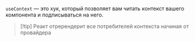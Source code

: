 `useContext` — это хук, который позволяет вам читать контекст вашего компонента и подписываться на него.

>[!tip] Реакт отререндерит все потребителей контекста начиная от провайдера

